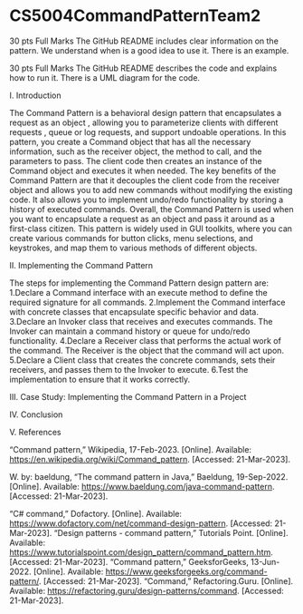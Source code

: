 # CS5004CommandPatternTeam2

30 pts
Full Marks
The GitHub README includes clear information on the pattern. We understand when is a good idea to use it. There is an example.

30 pts
Full Marks
The GitHub README describes the code and explains how to run it. There is a UML diagram for the code.

I. Introduction

The Command Pattern is a behavioral design pattern that encapsulates a request as an object , allowing you to parameterize clients with different requests , queue or log requests, and support undoable operations. In this pattern, you create a Command object that has all the necessary information, such as the receiver object, the method to call, and the parameters to pass. The client code then creates an instance of the Command object and executes it when needed. The key benefits of the Command Pattern are that it decouples the client code from the receiver object and allows you to add new commands without modifying the existing code. It also allows you to implement undo/redo functionality by storing a history of executed commands. Overall, the Command Pattern is used when you want to encapsulate a request as an object and pass it around as a first-class citizen. This pattern is widely used in GUI toolkits, where you can create various commands for button clicks, menu selections, and keystrokes, and map them to various methods of different objects.


II. Implementing the Command Pattern

The steps for implementing the Command Pattern design pattern are:
    1.Declare a Command interface with an execute method to define the required signature for all commands.
    2.Implement the Command interface with concrete classes that encapsulate specific behavior and data.
    3.Declare an Invoker class that receives and executes commands. The Invoker can maintain a command history or queue for undo/redo functionality.
    4.Declare a Receiver class that performs the actual work of the command. The Receiver is the object that the command will act upon.
    5.Declare a Client class that creates the concrete commands, sets their receivers, and passes them to the Invoker to execute.
    6.Test the implementation to ensure that it works correctly.

III. Case Study: Implementing the Command Pattern in a Project

IV. Conclusion

V. References

“Command pattern,” Wikipedia, 17-Feb-2023. [Online]. Available: https://en.wikipedia.org/wiki/Command_pattern. [Accessed: 21-Mar-2023]. 

W. by: baeldung, “The command pattern in Java,” Baeldung, 19-Sep-2022. [Online]. Available: https://www.baeldung.com/java-command-pattern. [Accessed: 21-Mar-2023]. 

“C# command,” Dofactory. [Online]. Available: https://www.dofactory.com/net/command-design-pattern. [Accessed: 21-Mar-2023]. 
“Design patterns - command pattern,” Tutorials Point. [Online]. Available: https://www.tutorialspoint.com/design_pattern/command_pattern.htm. [Accessed: 21-Mar-2023]. 
“Command pattern,” GeeksforGeeks, 13-Jun-2022. [Online]. Available: https://www.geeksforgeeks.org/command-pattern/. [Accessed: 21-Mar-2023]. 
“Command,” Refactoring.Guru. [Online]. Available: https://refactoring.guru/design-patterns/command. [Accessed: 21-Mar-2023]. 




